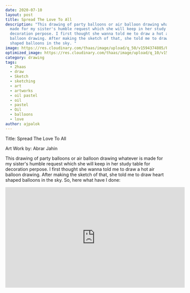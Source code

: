 ```yaml
---
date: 2020-07-10
layout: post
title: Spread The Love To All
description: "This drawing of party balloons or air balloon drawing whatever is
  made for my sister's humble request which she will keep in her study table for
  decoration perpose. I first thought she wanna told me to draw a hot air
  balloon drawing. After making the sketch of that, she told me to draw heart
  shaped balloons in the sky. "
image: https://res.cloudinary.com/thaas/image/upload/q_50/v1594374805/PicsArt_07-10-01.33.05_naciai.jpg
optimized_image: https://res.cloudinary.com/thaas/image/upload/q_10/v1594374805/PicsArt_07-10-01.33.05_naciai.jpg
category: drawing
tags:
  - 2haas
  - draw
  - Sketch
  - sketching
  - art
  - artworks
  - oil pastel
  - oil
  - pastel
  - Oil
  - balloons
  - love
author: ajpalok
---
```

Title: Spread The Love To All

Art Work by: Abrar Jahin

This drawing of party balloons or air balloon drawing whatever is made for my sister's humble request which she will keep in her study table for decoration perpose. I first thought she wanna told me to draw a hot air balloon drawing. After making the sketch of that, she told me to draw heart shaped balloons in the sky. So, here what have I done:
<iframe width="560" height="315" src="https://www.youtube-nocookie.com/embed/TugeSdwsL_o" frameborder="0" allow="accelerometer; autoplay; encrypted-media; gyroscope; picture-in-picture" allowfullscreen></iframe>
